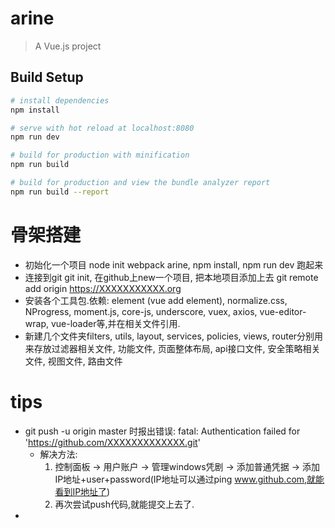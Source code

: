 # arine

> A Vue.js project

## Build Setup

``` bash
# install dependencies
npm install

# serve with hot reload at localhost:8080
npm run dev

# build for production with minification
npm run build

# build for production and view the bundle analyzer report
npm run build --report
```

# 骨架搭建
  * 初始化一个项目 node init webpack arine, npm install, npm run dev 跑起来
  * 连接到git git init, 在github上new一个项目, 把本地项目添加上去 git remote add origin https://XXXXXXXXXXX.org
  * 安装各个工具包.依赖: element (vue add element), normalize.css, NProgress, moment.js, core-js, underscore, vuex, axios, vue-editor-wrap, vue-loader等,并在相关文件引用. 
  * 新建几个文件夹filters, utils, layout, services, policies, views, router分别用来存放过滤器相关文件, 功能文件, 页面整体布局, api接口文件, 安全策略相关文件, 视图文件, 路由文件

# tips 
  * git push -u origin master 时报出错误: fatal: Authentication failed for 'https://github.com/XXXXXXXXXXXXX.git'
    * 解决方法:
      1. 控制面板 -> 用户账户 -> 管理windows凭剧 -> 添加普通凭据 -> 添加IP地址+user+password(IP地址可以通过ping www.github.com,就能看到IP地址了)
      2. 再次尝试push代码,就能提交上去了.
  * 